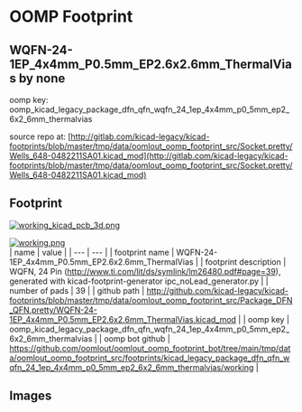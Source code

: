 # OOMP Footprint  
## WQFN-24-1EP_4x4mm_P0.5mm_EP2.6x2.6mm_ThermalVias  by none  
  
oomp key: oomp_kicad_legacy_package_dfn_qfn_wqfn_24_1ep_4x4mm_p0_5mm_ep2_6x2_6mm_thermalvias  
  
source repo at: [http://gitlab.com/kicad-legacy/kicad-footprints/blob/master/tmp/data/oomlout_oomp_footprint_src/Socket.pretty/Wells_648-0482211SA01.kicad_mod](http://gitlab.com/kicad-legacy/kicad-footprints/blob/master/tmp/data/oomlout_oomp_footprint_src/Socket.pretty/Wells_648-0482211SA01.kicad_mod)  
## Footprint  
  
[![working_kicad_pcb_3d.png](working_kicad_pcb_3d_600.png)](working_kicad_pcb_3d.png)  
  
[![working.png](working_600.png)](working.png)  
| name | value | 
| --- | --- | 
| footprint name | WQFN-24-1EP_4x4mm_P0.5mm_EP2.6x2.6mm_ThermalVias | 
| footprint description | WQFN, 24 Pin (http://www.ti.com/lit/ds/symlink/lm26480.pdf#page=39), generated with kicad-footprint-generator ipc_noLead_generator.py | 
| number of pads | 39 | 
| github path | http://github.com/kicad-legacy/kicad-footprints/blob/master/tmp/data/oomlout_oomp_footprint_src/Package_DFN_QFN.pretty/WQFN-24-1EP_4x4mm_P0.5mm_EP2.6x2.6mm_ThermalVias.kicad_mod | 
| oomp key | oomp_kicad_legacy_package_dfn_qfn_wqfn_24_1ep_4x4mm_p0_5mm_ep2_6x2_6mm_thermalvias | 
| oomp bot github | https://github.com/oomlout/oomlout_oomp_footprint_bot/tree/main/tmp/data/oomlout_oomp_footprint_src/footprints/kicad_legacy_package_dfn_qfn_wqfn_24_1ep_4x4mm_p0_5mm_ep2_6x2_6mm_thermalvias/working | 
## Images  
